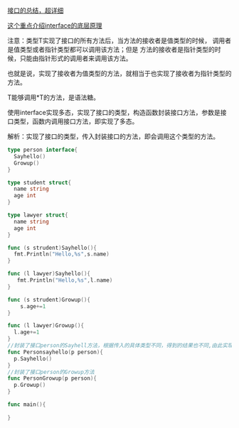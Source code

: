 [接口的总结，超详细](https://www.cnblogs.com/qcrao-2018/p/10766091.html)

[这个重点介绍interface的底层原理](https://www.cnblogs.com/weiweng/p/13589441.html)

注意：类型T实现了接口的所有方法后，当方法的接收者是值类型的时候， 调用者是值类型或者指针类型都可以调用该方法；但是 方法的接收者是指针类型的时候，只能由指针形式的调用者来调用该方法。

也就是说，实现了接收者为值类型的方法，就相当于也实现了接收者为指针类型的方法。

T能够调用*T的方法，是语法糖。



使用interface实现多态，实现了接口的类型，构造函数封装接口方法，参数是接口类型，函数内调用接口方法，即实现了多态。

解析：实现了接口的类型，传入封装接口的方法，即会调用这个类型的方法。

```go
type person interface{
  Sayhello()
  Growup()
}

type student struct{
  name string
  age int
}

type lawyer struct{
  name string
  age int
}

func (s strudent)Sayhello(){
  fmt.Println("Hello,%s",s.name)
}

func (l lawyer)Sayhello(){
   fmt.Println("Hello,%s",l.name)
}

func (s strudent)Growup(){
	s.age+=1
}

func (l lawyer)Growup(){
  l.age+=1
}
//封装了接口person的Sayhell方法，根据传入的具体类型不同，得到的结果也不同,由此实现多态
func Personsayhello(p person){
  p.Sayhello()
}
//封装了接口person的Growup方法
func PersonGrowup(p person){
  p.Growup()
}

func main(){
  
}
```



